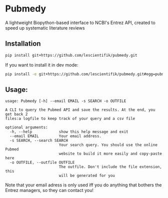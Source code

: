 # Pubmedy
A lightweight Biopython-based interface to NCBI's Entrez API, created to speed up systematic literature reviews


## Installation

```bash
pip install git+https://github.com/lescientifik/pubmedy.git
```

If you want to install it in dev mode:

```bash
pip install -e git+https://github.com/lescientifik/pubmedy.git#egg=pubmedy
```

## Usage:

```
usage: Pubmedy [-h] --email EMAIL -s SEARCH -o OUTFILE

A CLI to query the Pubmed API and save the results. At the end, you get back 2
files:a logfile to keep track of your query and a csv file

optional arguments:
  -h, --help            show this help message and exit
  --email EMAIL         Your email address.
  -s SEARCH, --search SEARCH
                        Your search query. You should use the online Pubmed
                        website to build it more easily and copy-paste here
  -o OUTFILE, --outfile OUTFILE
                        The outfile. Don't include the file extension, this
                        will be generated for you

```

Note that your email adress is only used iff you do anything that bothers the Entrez managers, so they can contact you!